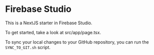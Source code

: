 # Firebase Studio

This is a NextJS starter in Firebase Studio.

To get started, take a look at src/app/page.tsx.

To sync your local changes to your GitHub repository, you can run the `SYNC_TO_GIT.sh` script.

